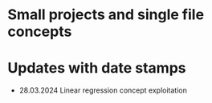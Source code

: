 # Small projects and single file concepts

# Updates with date stamps
- 28.03.2024 Linear regression concept exploitation

